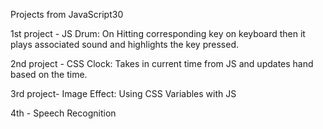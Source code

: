 Projects from JavaScript30

1st project -
  JS Drum: On Hitting corresponding key on keyboard then it plays associated sound and highlights the key pressed.

2nd project -
  CSS Clock: Takes in current time from JS and updates hand based on the time.

3rd project-
  Image Effect: Using CSS Variables with JS

4th - Speech Recognition
